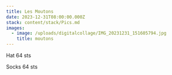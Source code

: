 ```yaml
---
title: Les Moutons
date: 2023-12-31T08:00:00.000Z
stack: content/stack/Pics.md
images:
  - image: /uploads/digitalcollage/IMG_20231231_151605794.jpg
    title: moutons
---
```


Hat 64 sts

Socks 64 sts
